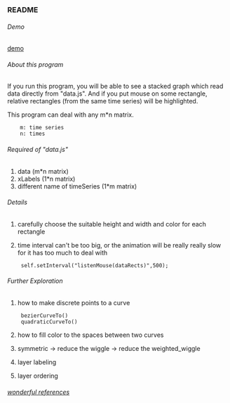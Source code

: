 ### README
###### Demo
[demo](https://realwsq.github.io/stackedGraph/stacked_graph.html)
###### About this program
If you run this program, you will be able to see a stacked graph which read data directly from "data.js". And if you put mouse on some rectangle, relative rectangles (from the same time series) will be highlighted.

This program can deal with any m*n matrix.
		
		m: time series
		n: times

###### Required of "data.js"
1. data (m*n matrix)
2. xLabels (1*n matrix)
3. different name of timeSeries (1*m matrix)	


###### Details
1. carefully choose the suitable height and width and color for each rectangle
2. time interval can't be too big, or the animation will be really really slow for it has too much to deal with

		self.setInterval("listenMouse(dataRects)",500);


###### Further Exploration
1. how to make discrete points to a curve
		
		bezierCurveTo()
		quadraticCurveTo()
2. how to fill color to the spaces between two curves
3. symmetric -> reduce the wiggle -> reduce the weighted_wiggle 
4. layer labeling
5. layer ordering

###### [wonderful references](http://leebyron.com/streamgraph/stackedgraphs_byron_wattenberg.pdf)



